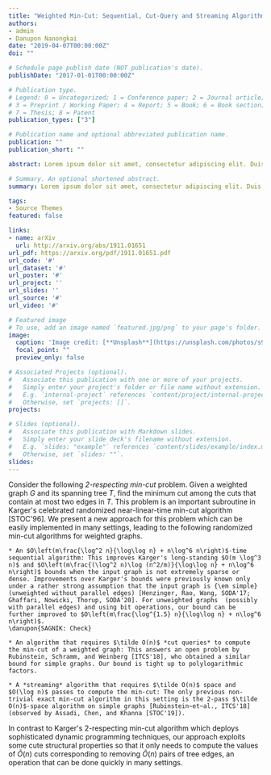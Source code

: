 ```yaml
---
title: "Weighted Min-Cut: Sequential, Cut-Query and Streaming Algorithms"
authors:
- admin
- Danupon Nanongkai
date: "2019-04-07T00:00:00Z"
doi: ""

# Schedule page publish date (NOT publication's date).
publishDate: "2017-01-01T00:00:00Z"

# Publication type.
# Legend: 0 = Uncategorized; 1 = Conference paper; 2 = Journal article;
# 3 = Preprint / Working Paper; 4 = Report; 5 = Book; 6 = Book section;
# 7 = Thesis; 8 = Patent
publication_types: ["3"]

# Publication name and optional abbreviated publication name.
publication: ""
publication_short: ""

abstract: Lorem ipsum dolor sit amet, consectetur adipiscing elit. Duis posuere tellus ac convallis placerat. Proin tincidunt magna sed ex sollicitudin condimentum. Sed ac faucibus dolor, scelerisque sollicitudin nisi. Cras purus urna, suscipit quis sapien eu, pulvinar tempor diam. Quisque risus orci, mollis id ante sit amet, gravida egestas nisl. Sed ac tempus magna. Proin in dui enim. Donec condimentum, sem id dapibus fringilla, tellus enim condimentum arcu, nec volutpat est felis vel metus. Vestibulum sit amet erat at nulla eleifend gravida.

# Summary. An optional shortened abstract.
summary: Lorem ipsum dolor sit amet, consectetur adipiscing elit. Duis posuere tellus ac convallis placerat. Proin tincidunt magna sed ex sollicitudin condimentum.

tags:
- Source Themes
featured: false

links:
- name: arXiv
  url: http://arxiv.org/abs/1911.01651
url_pdf: https://arxiv.org/pdf/1911.01651.pdf
url_code: '#'
url_dataset: '#'
url_poster: '#'
url_project: ''
url_slides: ''
url_source: '#'
url_video: '#'

# Featured image
# To use, add an image named `featured.jpg/png` to your page's folder. 
image:
  caption: 'Image credit: [**Unsplash**](https://unsplash.com/photos/s9CC2SKySJM)'
  focal_point: ""
  preview_only: false

# Associated Projects (optional).
#   Associate this publication with one or more of your projects.
#   Simply enter your project's folder or file name without extension.
#   E.g. `internal-project` references `content/project/internal-project/index.md`.
#   Otherwise, set `projects: []`.
projects:

# Slides (optional).
#   Associate this publication with Markdown slides.
#   Simply enter your slide deck's filename without extension.
#   E.g. `slides: "example"` references `content/slides/example/index.md`.
#   Otherwise, set `slides: ""`.
slides: 
---
```


Consider the following *2-respecting min-cut* problem. Given a weighted graph $G$ and its spanning tree $T$, find the minimum cut among the cuts that contain at most two edges in $T$. This problem is an important subroutine in Karger's celebrated randomized near-linear-time min-cut algorithm [STOC'96]. We present a new approach for this problem which can be easily implemented in many settings, leading to the following randomized min-cut algorithms for weighted graphs. 

	* An $O\left(m\frac{\log^2 n}{\log\log n} + n\log^6 n\right)$-time sequential algorithm: This improves Karger's long-standing $O(m \log^3 n)$ and $O\left(m\frac{(\log^2 n)\log (n^2/m)}{\log\log n} + n\log^6 n\right)$ bounds when the input graph is not extremely sparse or dense. Improvements over Karger's bounds were previously known only under a rather strong assumption that the input graph is {\em simple} (unweighted without parallel edges) [Henzinger, Rao, Wang, SODA'17; Ghaffari, Nowicki, Thorup, SODA'20]. For unweighted graphs  (possibly with parallel edges) and using bit operations, our bound can be further improved to $O\left(m\frac{\log^{1.5} n}{\log\log n} + n\log^6 n\right)$. 
	\danupon{SAGNIK: Check}
	
	* An algorithm that requires $\tilde O(n)$ *cut queries* to compute the min-cut of a weighted graph: This answers an open problem by Rubinstein, Schramm, and Weinberg [ITCS'18], who obtained a similar bound for simple graphs. Our bound is tight up to polylogarithmic factors. 
	
	* A *streaming* algorithm that requires $\tilde O(n)$ space and $O(\log n)$ passes to compute the min-cut: The only previous non-trivial exact min-cut algorithm in this setting is the 2-pass $\tilde O(n)$-space algorithm on simple graphs [Rubinstein~et~al., ITCS'18] (observed by Assadi, Chen, and Khanna [STOC'19]). 

In contrast to Karger's 2-respecting min-cut algorithm which deploys sophisticated dynamic programming techniques, our approach exploits some cute structural properties so that it only needs to compute the values of $\tilde O(n)$ cuts corresponding to removing $\tilde O(n)$ pairs of tree edges, an operation that can be done quickly in many settings.  
